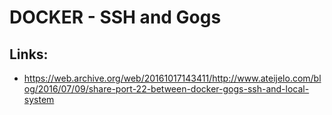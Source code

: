 # DOCKER - SSH and Gogs




## Links:

* https://web.archive.org/web/20161017143411/http://www.ateijelo.com/blog/2016/07/09/share-port-22-between-docker-gogs-ssh-and-local-system



